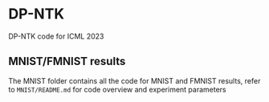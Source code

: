 # DP-NTK
DP-NTK code for ICML 2023

## MNIST/FMNIST results
The MNIST folder contains all the code for MNIST and FMNIST results, refer to `MNIST/README.md` for code overview and experiment parameters 
